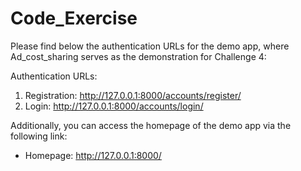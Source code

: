 # Code_Exercise

Please find below the authentication URLs for the demo app, where Ad_cost_sharing serves as the demonstration for Challenge 4:

Authentication URLs:
1. Registration: http://127.0.0.1:8000/accounts/register/
2. Login: http://127.0.0.1:8000/accounts/login/

Additionally, you can access the homepage of the demo app via the following link:
- Homepage: http://127.0.0.1:8000/
